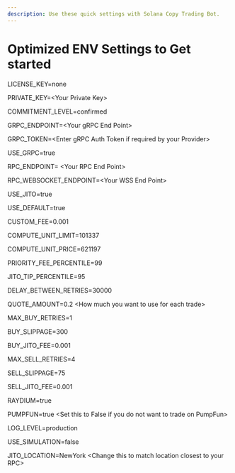 ```yaml
---
description: Use these quick settings with Solana Copy Trading Bot.
---
```


# Optimized ENV Settings to Get started

LICENSE\_KEY=none

&#x20;PRIVATE\_KEY=\<Your Private Key>

COMMITMENT\_LEVEL=confirmed&#x20;

GRPC\_ENDPOINT=\<Your gRPC End Point>&#x20;

GRPC\_TOKEN=\<Enter gRPC Auth Token if required by your Provider>

USE\_GRPC=true&#x20;

RPC\_ENDPOINT= \<Your RPC End Point>

RPC\_WEBSOCKET\_ENDPOINT=\<Your WSS End Point>&#x20;

USE\_JITO=true&#x20;

USE\_DEFAULT=true&#x20;

CUSTOM\_FEE=0.001&#x20;

COMPUTE\_UNIT\_LIMIT=101337&#x20;

COMPUTE\_UNIT\_PRICE=621197&#x20;

PRIORITY\_FEE\_PERCENTILE=99&#x20;

JITO\_TIP\_PERCENTILE=95&#x20;

DELAY\_BETWEEN\_RETRIES=30000&#x20;

QUOTE\_AMOUNT=0.2 \<How much you want to use for each trade>

MAX\_BUY\_RETRIES=1&#x20;

BUY\_SLIPPAGE=300&#x20;

BUY\_JITO\_FEE=0.001&#x20;

MAX\_SELL\_RETRIES=4&#x20;

SELL\_SLIPPAGE=75&#x20;

SELL\_JITO\_FEE=0.001&#x20;

RAYDIUM=true&#x20;

PUMPFUN=true \<Set this to False if you do not want to trade on PumpFun>

LOG\_LEVEL=production&#x20;

USE\_SIMULATION=false&#x20;

JITO\_LOCATION=NewYork \<Change this to match location closest to your RPC>

